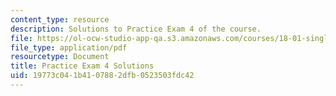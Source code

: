 ```yaml
---
content_type: resource
description: Solutions to Practice Exam 4 of the course.
file: https://ol-ocw-studio-app-qa.s3.amazonaws.com/courses/18-01-single-variable-calculus-fall-2006/19773c041b4107882dfb0523503fdc42_prexam4bsol.pdf
file_type: application/pdf
resourcetype: Document
title: Practice Exam 4 Solutions
uid: 19773c04-1b41-0788-2dfb-0523503fdc42
---
```

